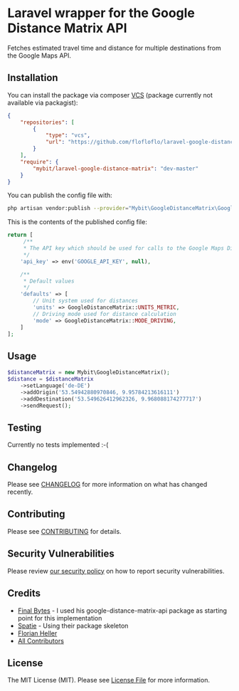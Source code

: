# Laravel wrapper for the Google Distance Matrix API

Fetches estimated travel time and distance for multiple destinations from the Google Maps API.

## Installation

You can install the package via composer [VCS](https://getcomposer.org/doc/05-repositories.md#vcs) (package currently not available via packagist):

```json
{
    "repositories": [
        {
            "type": "vcs",
            "url": "https://github.com/flofloflo/laravel-google-distance-matrix"
        }
    ],
    "require": {
        "mybit/laravel-google-distance-matrix": "dev-master"
    }
}
```

You can publish the config file with:

```bash
php artisan vendor:publish --provider="Mybit\GoogleDistanceMatrix\GoogleDistanceMatrixServiceProvider" --tag="laravel-google-distance-matrix-config"
```

This is the contents of the published config file:

```php
return [
     /**
     * The API key which should be used for calls to the Google Maps Distance Matrix API
     */
    'api_key' => env('GOOGLE_API_KEY', null),

    /**
     * Default values
     */
    'defaults' => [
        // Unit system used for distances
        'units' => GoogleDistanceMatrix::UNITS_METRIC,
        // Driving mode used for distance calculation
        'mode' => GoogleDistanceMatrix::MODE_DRIVING,
    ]
];
```

## Usage

```php
$distanceMatrix = new Mybit\GoogleDistanceMatrix();
$distance = $distanceMatrix
    ->setLanguage('de-DE')
    ->addOrigin('53.54942880970846, 9.95784213616111')
    ->addDestination('53.549626412962326, 9.968088174277717')
    ->sendRequest();
```

## Testing

Currently no tests implemented :-(

## Changelog

Please see [CHANGELOG](CHANGELOG.md) for more information on what has changed recently.

## Contributing

Please see [CONTRIBUTING](.github/CONTRIBUTING.md) for details.

## Security Vulnerabilities

Please review [our security policy](../../security/policy) on how to report security vulnerabilities.

## Credits

-   [Final Bytes](https://github.com/finalbytes/google-distance-matrix-api) - I used his google-distance-matrix-api package as starting point for this implementation
-   [Spatie](https://spatie.be/open-source) - Using their package skeleton
-   [Florian Heller](https://github.com/flofloflo)
-   [All Contributors](../../contributors)

## License

The MIT License (MIT). Please see [License File](LICENSE.md) for more information.
